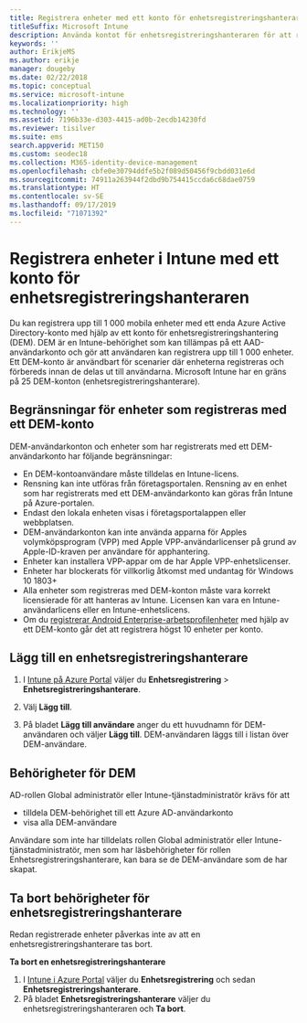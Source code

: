```yaml
---
title: Registrera enheter med ett konto för enhetsregistreringshanteraren
titleSuffix: Microsoft Intune
description: Använda kontot för enhetsregistreringshanteraren för att registrera flera enheter i Intune.
keywords: ''
author: ErikjeMS
ms.author: erikje
manager: dougeby
ms.date: 02/22/2018
ms.topic: conceptual
ms.service: microsoft-intune
ms.localizationpriority: high
ms.technology: ''
ms.assetid: 7196b33e-d303-4415-ad0b-2ecdb14230fd
ms.reviewer: tisilver
ms.suite: ems
search.appverid: MET150
ms.custom: seodec18
ms.collection: M365-identity-device-management
ms.openlocfilehash: cbfe0e30794ddfe5b2f089d50456f9cbdd031e6d
ms.sourcegitcommit: 74911a263944f2dbd9b754415ccda6c68dae0759
ms.translationtype: HT
ms.contentlocale: sv-SE
ms.lasthandoff: 09/17/2019
ms.locfileid: "71071392"
---
```

# <a name="enroll-devices-in-intune-by-using-a-device-enrollment-manager-account"></a>Registrera enheter i Intune med ett konto för enhetsregistreringshanteraren

Du kan registrera upp till 1 000 mobila enheter med ett enda Azure Active Directory-konto med hjälp av ett konto för enhetsregistreringshantering (DEM). DEM är en Intune-behörighet som kan tillämpas på ett AAD-användarkonto och gör att användaren kan registrera upp till 1 000 enheter. Ett DEM-konto är användbart för scenarier där enheterna registreras och förbereds innan de delas ut till användarna. Microsoft Intune har en gräns på 25 DEM-konton (enhetsregistreringshanterare).

## <a name="limitations-of-devices-that-are-enrolled-with-a-dem-account"></a>Begränsningar för enheter som registreras med ett DEM-konto

DEM-användarkonton och enheter som har registrerats med ett DEM-användarkonto har följande begränsningar:

- En DEM-kontoanvändare måste tilldelas en Intune-licens.
- Rensning kan inte utföras från företagsportalen. Rensning av en enhet som har registrerats med ett DEM-användarkonto kan göras från Intune på Azure-portalen.
- Endast den lokala enheten visas i företagsportalappen eller webbplatsen.
- DEM-användarkonton kan inte använda apparna för Apples volymköpsprogram (VPP) med Apple VPP-användarlicenser på grund av Apple-ID-kraven per användare för apphantering.
- Enheter kan installera VPP-appar om de har Apple VPP-enhetslicenser.
- Enheter har blockerats för villkorlig åtkomst med undantag för Windows 10 1803+
- Alla enheter som registreras med DEM-konton måste vara korrekt licensierade för att hanteras av Intune. Licensen kan vara en Intune-användarlicens eller en Intune-enhetslicens.
- Om du [registrerar Android Enterprise-arbetsprofilenheter](android-work-profile-enroll.md) med hjälp av ett DEM-konto går det att registrera högst 10 enheter per konto.


## <a name="add-a-device-enrollment-manager"></a>Lägg till en enhetsregistreringshanterare

1. I [Intune på Azure Portal](https://aka.ms/intuneportal) väljer du **Enhetsregistrering** > **Enhetsregistreringshanterare**.

2. Välj **Lägg till**.

3. På bladet **Lägg till användare** anger du ett huvudnamn för DEM-användaren och väljer **Lägg till**. DEM-användaren läggs till i listan över DEM-användare.

## <a name="permissions-for-dem"></a>Behörigheter för DEM

AD-rollen Global administratör eller Intune-tjänstadministratör krävs för att
- tilldela DEM-behörighet till ett Azure AD-användarkonto
- visa alla DEM-användare

Användare som inte har tilldelats rollen Global administratör eller Intune-tjänstadministratör, men som har läsbehörigheter för rollen Enhetsregistreringshanterare, kan bara se de DEM-användare som de har skapat.


## <a name="remove-device-enrollment-manager-permissions"></a>Ta bort behörigheter för enhetsregistreringshanterare

Redan registrerade enheter påverkas inte av att en enhetsregistreringshanterare tas bort.

**Ta bort en enhetsregistreringshanterare**

1. I [Intune i Azure Portal](https://aka.ms/intuneportal) väljer du **Enhetsregistrering** och sedan **Enhetsregistreringshanterare**.
2. På bladet **Enhetsregistreringshanterare** väljer du enhetsregistreringshanteraren och **Ta bort**.


